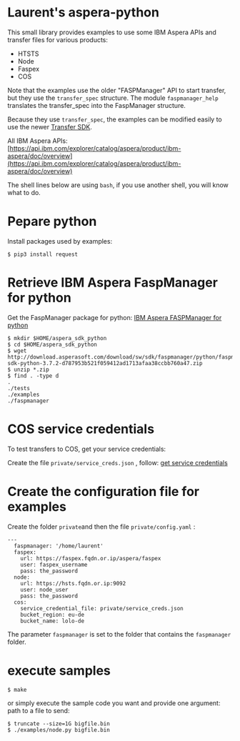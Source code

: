 # Laurent's aspera-python

This small library provides examples to use some IBM Aspera APIs and transfer files for various products:

* HTSTS
* Node
* Faspex
* COS

Note that the examples use the older "FASPManager" API to start transfer, but they use the `transfer_spec` structure. The module `faspmanager_help` translates the transfer_spec into the FaspManager structure.

Because they use `transfer_spec`, the examples can be modified easily to use the newer [Transfer SDK](https://api.ibm.com/explorer/catalog/aspera/product/ibm-aspera/api/transfer-sdk/doc/guides-toc).

All IBM Aspera APIs: [https://api.ibm.com/explorer/catalog/aspera/product/ibm-aspera/doc/overview](https://api.ibm.com/explorer/catalog/aspera/product/ibm-aspera/doc/overview)

The shell lines below are using `bash`, if you use another shell, you will know what to do.

# Pepare python

Install packages used by examples:

```
$ pip3 install request
```

# Retrieve IBM Aspera FaspManager for python

Get the FaspManager package for python:
[IBM Aspera FASPManager for python](https://api.ibm.com/explorer/catalog/aspera/product/ibm-aspera/api/fasp-manager-sdk/doc/guide)

```
$ mkdir $HOME/aspera_sdk_python
$ cd $HOME/aspera_sdk_python
$ wget http://download.asperasoft.com/download/sw/sdk/faspmanager/python/faspmanager-sdk-python-3.7.2-d787953b521f059412ad1713afaa38ccbb760a47.zip
$ unzip *.zip
$ find . -type d
.
./tests
./examples
./faspmanager
```

# COS service credentials

To test transfers to COS, get your service credentials:

Create the file `private/service_creds.json` , follow:
[get service credentials](https://www.rubydoc.info/gems/asperalm#ibm-cloud-object-storage)

# Create the configuration file for examples

Create the folder `private`and then the file `private/config.yaml` :

```
---
  faspmanager: '/home/laurent'
  faspex:
    url: https://faspex.fqdn.or.ip/aspera/faspex
    user: faspex_username
    pass: the_password
  node:
    url: https://hsts.fqdn.or.ip:9092
    user: node_user
    pass: the_password
  cos:
    service_credential_file: private/service_creds.json
    bucket_region: eu-de
    bucket_name: lolo-de
```

The parameter `faspmanager` is set to the folder that contains the `faspmanager` folder.

# execute samples

```
$ make
```

or simply execute the sample code you want and provide one argument: path to a file to send:

```
$ truncate --size=1G bigfile.bin
$ ./examples/node.py bigfile.bin
```

